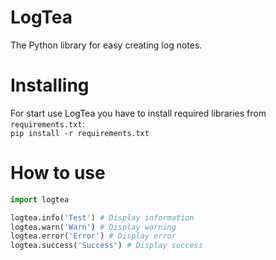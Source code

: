 # LogTea
The Python library for easy creating log notes.
# Installing
For start use LogTea you have to install required libraries from ``requirements.txt``: <br>
``pip install -r requirements.txt``
# How to use
```python
import logtea

logtea.info('Test') # Display information
logtea.warn('Warn') # Display warning
logtea.error('Error') # Display error
logtea.success('Success') # Display success
```

